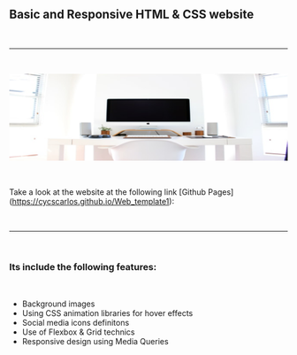 <h2>Basic and Responsive HTML & CSS website</h2>

<br>

---

<br>

![Website banner!](img/readme2.png)

<br>

Take a look at the website at the following link [Github Pages] (https://cycscarlos.github.io/Web_template1):

<br>

---

<br>

<h3>Its include the following features:</h3>

<br>

<ul>
<li>Background images</li>
<li>Using CSS animation libraries for hover effects</li>
<li>Social media icons definitons</li>
<li>Use of Flexbox & Grid technics</li>
<li>Responsive design using Media Queries</li>
</ul>
